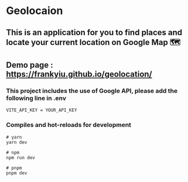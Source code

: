 # Geolocaion

## This is an application for you to find places and locate your current location on Google Map :world_map:

## Demo page : https://frankyiu.github.io/geolocation/

### This project includes the use of Google API, please add the following line in .env 

```
VITE_API_KEY = YOUR_API_KEY 
```


### Compiles and hot-reloads for development

```
# yarn
yarn dev

# npm
npm run dev

# pnpm
pnpm dev
```
